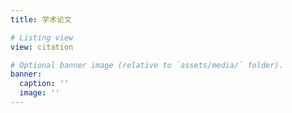```yaml
---
title: 学术论文

# Listing view
view: citation

# Optional banner image (relative to `assets/media/` folder).
banner:
  caption: ''
  image: ''
---
```

